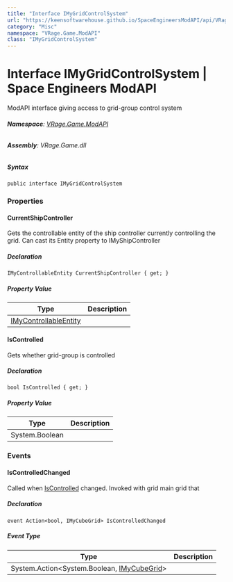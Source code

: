 ```yaml
---
title: "Interface IMyGridControlSystem"
url: "https://keensoftwarehouse.github.io/SpaceEngineersModAPI/api/VRage.Game.ModAPI.IMyGridControlSystem.html"
category: "Misc"
namespace: "VRage.Game.ModAPI"
class: "IMyGridControlSystem"
---
```


# Interface IMyGridControlSystem | Space Engineers ModAPI

ModAPI interface giving access to grid-group control system

###### **Namespace**: [VRage.Game.ModAPI](https://keensoftwarehouse.github.io/SpaceEngineersModAPI/api/VRage.Game.ModAPI.html)

###### **Assembly**: VRage.Game.dll

##### Syntax

```
public interface IMyGridControlSystem
```

### Properties

#### CurrentShipController

Gets the controllable entity of the ship controller currently controlling the grid. Can cast its Entity property to IMyShipController

##### Declaration

```
IMyControllableEntity CurrentShipController { get; }
```

##### Property Value

| Type | Description |
| --- | --- |
| [IMyControllableEntity](https://keensoftwarehouse.github.io/SpaceEngineersModAPI/api/VRage.Game.ModAPI.Interfaces.IMyControllableEntity.html) |     |

#### IsControlled

Gets whether grid-group is controlled

##### Declaration

```
bool IsControlled { get; }
```

##### Property Value

| Type | Description |
| --- | --- |
| System.Boolean |     |

### Events

#### IsControlledChanged

Called when [IsControlled](https://keensoftwarehouse.github.io/SpaceEngineersModAPI/api/VRage.Game.ModAPI.IMyGridControlSystem.html#VRage_Game_ModAPI_IMyGridControlSystem_IsControlled) changed. Invoked with grid main grid that

##### Declaration

```
event Action<bool, IMyCubeGrid> IsControlledChanged
```

##### Event Type

| Type | Description |
| --- | --- |
| System.Action<System.Boolean, [IMyCubeGrid](https://keensoftwarehouse.github.io/SpaceEngineersModAPI/api/VRage.Game.ModAPI.IMyCubeGrid.html)\> |     |